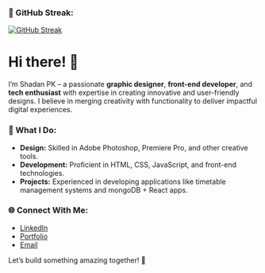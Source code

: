 
### 🚀 GitHub Streak:
[![GitHub Streak](https://streak-stats.demolab.com?user=shadan-pk&theme=dark&short_numbers=true)](https://git.io/streak-stats)

# Hi there! 👋

I’m Shadan PK – a passionate **graphic designer**, **front-end developer**, and **tech enthusiast** with expertise in creating innovative and user-friendly designs. I believe in merging creativity with functionality to deliver impactful digital experiences.  

### 🌟 What I Do:
- **Design:** Skilled in Adobe Photoshop, Premiere Pro, and other creative tools.  
- **Development:** Proficient in HTML, CSS, JavaScript, and front-end technologies.  
- **Projects:** Experienced in developing applications like timetable management systems and mongoDB + React apps.

### 🌐 Connect With Me:
- [LinkedIn](https://www.linkedin.com/in/shadan-pk-b68427203)  
- [Portfolio](https://shadan-pk.github.io/portfolio/)  
- [Email](mailto:sshadanpk@gmail.com)  

Let’s build something amazing together! 🚀  
